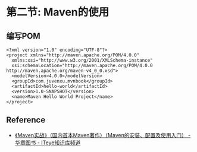 # 第二节: Maven的使用

## 编写POM

```
<?xml version="1.0" encoding="UTF-8"?>
<project xmlns="http://maven.apache.org/POM/4.0.0"
  xmlns:xsi="http://www.w3.org/2001/XMLSchema-instance"
  xsi:schemaLocation="http://maven.apache.org/POM/4.0.0 http://maven.apache.org/maven-v4_0_0.xsd">
  <modelVersion>4.0.0</modelVersion>
  <groupId>com.juvenxu.mvnbook</groupId>
  <artifactId>hello-world</artifactId>
  <version>1.0-SNAPSHOT</version>
  <name>Maven Hello World Project</name>
</project>
```

## Reference
- [《Maven实战》（国内首本Maven著作）（Maven的安装、配置及使用入门） - 华章图书 - ITeye知识库频道](http://hzbook.group.iteye.com/group/wiki/2872-Maven-in-action#3347)
